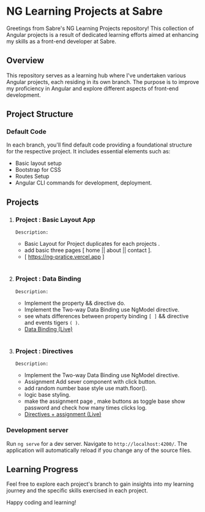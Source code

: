 # NG Learning Projects at Sabre

Greetings from Sabre's NG Learning Projects repository! This collection of Angular projects is a result of dedicated learning efforts aimed at enhancing my skills as a front-end developer at Sabre.

## Overview

This repository serves as a learning hub where I've undertaken various Angular projects, each residing in its own branch. The purpose is to improve my proficiency in Angular and explore different aspects of front-end development.

## Project Structure

### Default Code

In each branch, you'll find default code providing a foundational structure for the respective project. It includes essential elements such as:

- Basic layout setup
- Bootstrap for CSS
- Routes Setup
- Angular CLI commands for development, deployment.



## Projects

1. ### Project : Basic Layout App

   `Description:` 
   - Basic Layout for Project duplicates for each projects .
   - add basic three pages [ home || about || contact ].
   - [ https://ng-pratice.vercel.app ]
#
2. ### Project : Data Binding 

    `Description:` 
   - Implement the property && directive do.
   - Implement the Two-way Data Binding use NgModel directive.
   - see whats differences between property binding `[ ]` && directive and events tigers `( )`.
   - [Data Binding (Live)](https://ng-pratice-c0ged06hq-frontendprofile.vercel.app/)

#
3. ### Project : Directives

    `Description:` 
   - Implement the Two-way Data Binding use NgModel directive.
   - Assignment Add sever component with click button.
   - add random number base style use math.floor().
   - logic base styling.
   - make the assignment page , make buttons as toggle base show password and check how many times clicks log.
   - [Directives + assignment (Live)](https://ng-pratice-995hz174a-frontendprofile.vercel.app/)


### Development server

Run `ng serve` for a dev server. Navigate to `http://localhost:4200/`. The application will automatically reload if you change any of the source files.   

## Learning Progress

Feel free to explore each project's branch to gain insights into my learning journey and the specific skills exercised in each project.

Happy coding and learning!
